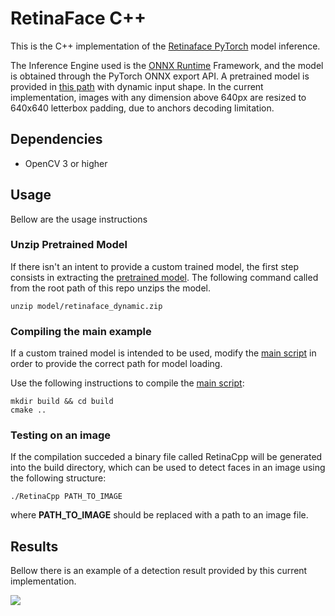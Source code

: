 # RetinaFace C++

This is the C++ implementation of the [Retinaface PyTorch](https://github.com/biubug6/Pytorch_Retinaface) model inference.

The Inference Engine used is the [ONNX Runtime](https://onnxruntime.ai/) Framework, and the model is obtained through the PyTorch ONNX export API. A pretrained model is provided in [this path](model/retinaface_dynamic.zip) with dynamic input shape. In the current implementation, images with any dimension above 640px are resized to 640x640 letterbox padding, due to anchors decoding limitation.

## Dependencies
- OpenCV 3 or higher

## Usage

Bellow are the usage instructions

### Unzip Pretrained Model

If there isn't an intent to provide a custom trained model, the first step consists in extracting the [pretrained model](model/retinaface_dynamic.zip). The following command called from the root path of this repo unzips the model.

```
unzip model/retinaface_dynamic.zip
```

### Compiling the main example

If a custom trained model is intended to be used, modify the [main script](main.cpp) in order to provide the correct path for model loading.

Use the following instructions to compile the [main script](main.cpp):

```
mkdir build && cd build
cmake ..
```

### Testing on an image

If the compilation succeded a binary file called RetinaCpp will be generated into the build directory, which can be used to detect faces in an image using the following structure:

```
./RetinaCpp PATH_TO_IMAGE
```

where **PATH_TO_IMAGE** should be replaced with a path to an image file.

## Results

Bellow there is an example of a detection result provided by this current implementation.

<image align="center" src="det.jpg">



